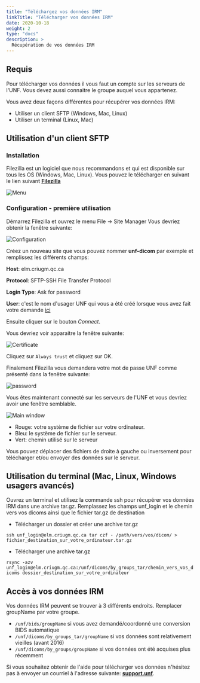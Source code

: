 ```yaml
---
title: "Téléchargez vos données IRM"
linkTitle: "Télécharger vos données IRM"
date: 2020-10-18
weight: 2
type: "docs"
description: >
  Récupération de vos données IRM
---
```


## Requis

Pour télécharger vos données il vous faut un compte sur les serveurs de l'UNF.
Vous devez aussi connaitre le groupe auquel vous appartenez.

Vous avez deux façons différentes pour récupérer vos données IRM:
- Utiliser un client SFTP (Windows, Mac, Linux)
- Utiliser un terminal (Linux, Mac)

## Utilisation d'un client SFTP

### Installation

Filezilla est un logiciel que nous recommandons et qui est disponible sur tous les OS (Windows, Mac, Linux). Vous pouvez le télécharger en suivant le lien suivant __[Filezilla](​https://filezilla-project.org/​)__

![Menu](/images/documentation/fr/download_mri/filezilla-menu.png)

### Configuration - première utilisation

Démarrez Filezilla et ouvrez le menu File -> Site Manager
Vous devriez obtenir la fenêtre suivante:

![Configuration](/images/documentation/fr/download_mri/filezilla-config.png)

Créez un nouveau site que vous pouvez nommer __unf-dicom__ par exemple et remplissez les différents champs:

**Host**: elm.criugm.qc.ca

**Protocol**: SFTP-SSH File Transfer Protocol

**Login Type**: Ask for password

**User**: c'est le nom d'usager UNF qui vous a été créé lorsque vous avez fait votre demande [ici]()

Ensuite cliquer sur le bouton *Connect*.

Vous devriez voir apparaitre la fenêtre suivante:

![Certificate](/images/documentation/fr/download_mri/filezilla-trust.png)

Cliquez sur `Always trust` et cliquez sur OK.

Finalement Filezilla vous demandera votre mot de passe UNF comme présenté dans la fenêtre suivante:

![password](/images/documentation/fr/download_mri/filezilla-password.png)

Vous êtes maintenant connecté sur les serveurs de l'UNF et vous devriez avoir une fenêtre semblable.

![Main window](/images/documentation/fr/download_mri/filezilla-main_window.png)

- Rouge: votre système de fichier sur votre ordinateur.
- Bleu: le système de fichier sur le serveur.
- Vert: chemin utilisé sur le serveur

Vous pouvez déplacer des fichiers de droite à gauche ou inversement pour télécharger et/ou envoyer des données sur le serveur.

## Utilisation du terminal (Mac, Linux, Windows usagers avancés)

Ouvrez un terminal et utilisez la commande ssh pour récupérer vos données IRM dans une archive tar.gz. Remplassez les champs unf_login et le chemin vers vos dicoms ainsi que le fichier tar.gz de destination

- Télécharger un dossier et créer une archive tar.gz

`ssh unf_login@elm.criugm.qc.ca tar czf - /path/vers/vos/dicom/ > fichier_destination_sur_votre_ordinateur.tar.gz`

- Télécharger une archive tar.gz

`rsync -azv unf_login@elm.criugm.qc.ca:/unf/dicoms/by_groups_tar/chemin_vers_vos_dicoms dossier_destination_sur_votre_ordinateur`

## Accès à vos données IRM

Vos données IRM peuvent se trouver à 3 différents endroits. Remplacer groupName par votre groupe.

- `/unf/bids/groupName` si vous avez demandé/coordonné une conversion BIDS automatique
- `/unf/dicoms/by_groups_tar/groupName` si vos données sont relativement vieilles (avant 2016)
- `/unf/dicoms/by_groups/groupName` si vos données ont été acquises plus récemment

Si vous souhaitez obtenir de l'aide pour télécharger vos données n'hésitez pas à envoyer un courriel à l'adresse suivante: __[support.unf](mailto:support.unf@criugm.qc.ca?subject=Help-Download-MRI)__.
